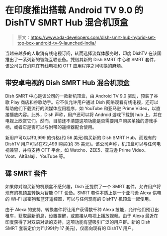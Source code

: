 # 在印度推出搭载 Android TV 9.0 的 DishTV SMRT Hub 混合机顶盒

> 原文：<https://www.xda-developers.com/dish-smrt-hub-hybrid-set-top-box-android-tv-9-launched-india/>

当越来越多的人取消有线电视订阅，转而选择流媒体服务时，印度 DishTV 在该国推出了一系列新的智能互联设备。凭借其新的 Dish SMRT 中心和 SMRT 套件，该公司旨在消除在有线电视和 OTT 应用程序之间切换的麻烦。

## 带安卓电视的 Dish SMRT Hub 混合机顶盒

Dish SMRT 中心是该公司的一款新机顶盒，由 Android TV 9.0 驱动，预装了谷歌 Play 商店和谷歌助手。它不仅允许用户通过 Dish 网络观看有线电视，还可以帮助他们下载流行的流媒体应用程序，如 YouTube 和亚马逊 Prime Video，以直接播放内容。此外，Dish 声称，用户还可以将 Android 游戏下载到 hub 上，并在电视上欣赏它们。然而，目前还不清楚这项功能是否需要用户购买单独的游戏手柄，或者它是否可以与附带的遥控器配合使用。

新用户可以以₹3,999 的价格(约 56 美元)购买新的 Dish SMRT Hub，而现有的 DishTV 用户可以在₹2,499 购买(约 35 美元)。该公司声称，机顶盒可以与任何电视兼容，并将支持 OTT 平台，如 Watcho、ZEE5、亚马逊 Prime Video、Voot、AltBalaji、YouTube 等。

## 碟 SMRT 套件

如果你对购买新的机顶盒不感兴趣，Dish 还提供了一个 SMRT 套件，允许用户将现有的机顶盒转换为智能 OTT 设备。SMRT 套件本质上是一个亚马逊 Alexa 供电的 Wi-Fi 加密狗和蓝牙遥控器，可以与任何现有的 DishTV 机顶盒一起使用。

由于 Alexa 的支持，转换套件将让用户获得数千种 Alexa 技能，允许他们预订出租车，获取最新消息，设置提醒，或直接从电视上播放视频。由于 Alexa 最近在印度获得了对双语对话的支持，这项功能有望吸引广泛的用户群。新的 Dish SMRT 套装定价为₹1,199(约 17 美元)，仅面向现有的 DishTV 用户。